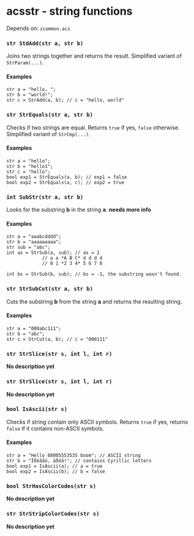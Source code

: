 acsstr - string functions
=========================
Depends on: `zcommon.acs`

### `str StdAdd(str a, str b)`
Joins two strings together and returns the result. Simplified variant of `StrParam(...)`.

#### Examples
	str a = "hello, ";
	str b = "world!";
	str c = StrAdd(a, b); // c = "hello, world"
  
### `str StrEquals(str a, str b)`
Checks if two strings are equal. Returns `true` if yes, `false` otherwise. Simplified variant of `StrCmp(...)`.

#### Examples
	str a = "hello";
	str b = "hello1";
	str c = "hello";
	bool exp1 = StrEquals(a, b); // exp1 = false
	bool exp2 = StrEquals(a, c); // exp2 = true

### `int SubStr(str a, str b)`
Looks for the substring **b** in the string **a**. **needs more info**

#### Examples
	str a = "aaabcdddd";
	str b = "aaaaaaaaa";
	str sub = "abc";
	int as = StrSub(a, sub); // as = 2
				 // a a *A B C* d d d d
				 // 0 1 *2 3 4* 5 6 7 8

	int bs = StrSub(b, sub); // bs = -1, the substring wasn't found.

### `str StrSubCut(str a, str b)`
Cuts the substring **b** from the string **a** and returns the resulting string.

#### Examples
	str a = "000abc111";
	str b = "abc";
	str c = StrCut(a, b); // c = "000111"

### `str StrSlice(str s, int l, int r)`
**No description yet**

### `str StrSlice(str s, int l, int r)`
**No description yet**

### `bool IsAscii(str s)`
Checks if string contain only ASCII symbols. Returns `true` if yes, returns `false` if it contains non-ASCII symbols.

#### Examples
	str a = "Hello 88005553535 boom"; // ASCII string
	str b = "Ïðèâåò, äðóã!"; // contains Cyrillic letters
	bool exp1 = IsAscii(a); // a = true
	bool exp2 = IsAscii(b); // b = false

### `bool StrHasColorCodes(str s)`
**No description yet**

### `str StrStripColorCodes(str s)`
**No description yet**

